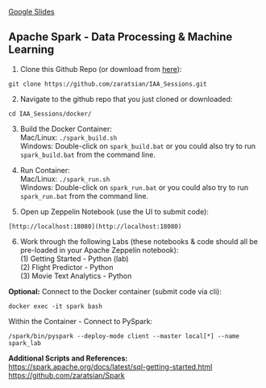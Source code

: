 
[Google Slides](https://docs.google.com/presentation/d/1JG4nMPv1ryovSpZG62XGS0frzpb0c82EEincZZ7acMU/edit?usp=sharing)

## Apache Spark - Data Processing & Machine Learning
1. Clone this Github Repo (or download from [here](https://github.com/zaratsian/IAA_Sessions/archive/master.zip)):
```
git clone https://github.com/zaratsian/IAA_Sessions.git
```

2. Navigate to the github repo that you just cloned or downloaded:
```
cd IAA_Sessions/docker/
```

3. Build the Docker Container:
<br>Mac/Linux:  ```./spark_build.sh```
<br>Windows:    Double-click on ```spark_build.bat``` or you could also try to run ```spark_build.bat``` from the command line.

4. Run Container:
<br>Mac/Linux:  ```./spark_run.sh```
<br>Windows: Double-click on ```spark_run.bat``` or you could also try to run ```spark_run.bat``` from the command line.

5. Open up Zeppelin Notebook (use the UI to submit code):
```
[http://localhost:18080](http://localhost:18080)
```
6. Work through the following Labs (these notebooks & code should all be pre-loaded in your Apache Zeppelin notebook):
<br>(1) Getting Started - Python (lab)
<br>(2) Flight Predictor - Python 
<br>(3) Movie Text Analytics - Python

**Optional:** Connect to the Docker container (submit code via cli):
```
docker exec -it spark bash
```
Within the Container - Connect to PySpark:
```
/spark/bin/pyspark --deploy-mode client --master local[*] --name spark_lab
```

**Additional Scripts and References:**
<br>https://spark.apache.org/docs/latest/sql-getting-started.html
<br>https://github.com/zaratsian/Spark

